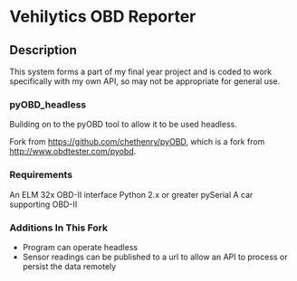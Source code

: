 Vehilytics OBD Reporter
=====

## Description
This system forms a part of my final year project and is coded to work specifically with
my own API, so may not be appropriate for general use.

### pyOBD_headless
Building on to the pyOBD tool to allow it to be used headless.

Fork from https://github.com/chethenry/pyOBD, which is a fork from http://www.obdtester.com/pyobd.

### Requirements
An ELM 32x OBD-II interface
Python 2.x or greater
pySerial
A car supporting OBD-II

### Additions In This Fork
* Program can operate headless
* Sensor readings can be published to a url to allow an API to process or persist the data remotely


